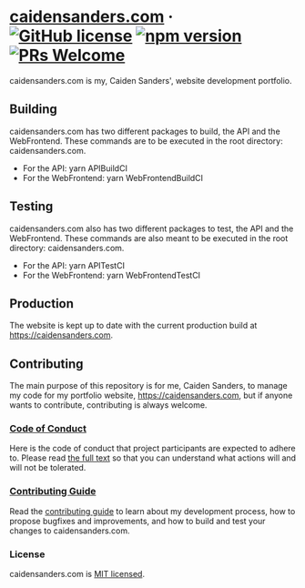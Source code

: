 # [caidensanders.com](https://caidensanders.com) &middot; [![GitHub license](https://img.shields.io/badge/license-MIT-blue.svg)](https://github.com/facebook/react/blob/master/LICENSE) [![npm version](https://img.shields.io/npm/v/react.svg?style=flat)](https://www.npmjs.com/package/react) [![PRs Welcome](https://img.shields.io/badge/PRs-welcome-brightgreen.svg)](https://reactjs.org/docs/how-to-contribute.html#your-first-pull-request)

caidensanders.com is my, Caiden Sanders', website development portfolio.

## Building

caidensanders.com has two different packages to build, the API and the WebFrontend.
These commands are to be executed in the root directory: caidensanders.com.

* For the API: yarn APIBuildCI
* For the WebFrontend: yarn WebFrontendBuildCI

## Testing

caidensanders.com also has two different packages to test, the API and the WebFrontend.
These commands are also meant to be executed in the root directory: caidensanders.com.

* For the API: yarn APITestCI
* For the WebFrontend: yarn WebFrontendTestCI

## Production

The website is kept up to date with the current production build at https://caidensanders.com.

## Contributing

The main purpose of this repository is for me, Caiden Sanders, to manage my code for my portfolio website, https://caidensanders.com, but if anyone wants to contribute, contributing is always welcome.

### [Code of Conduct](https://github.com/caidenvsanders/caidensanders.com/blob/main/CODE_OF_CONDUCT.md)

Here is the code of conduct that project participants are expected to adhere to. Please read [the full text](https://github.com/caidenvsanders/caidensanders.com/blob/main/CODE_OF_CONDUCT.md) so that you can understand what actions will and will not be tolerated.

### [Contributing Guide](https://github.com/caidenvsanders/caidensanders.com/blob/main/CONTRIBUTING.md)

Read the [contributing guide](https://github.com/caidenvsanders/caidensanders.com/blob/main/CONTRIBUTING.md) to learn about my development process, how to propose bugfixes and improvements, and how to build and test your changes to caidensanders.com.

### License

caidensanders.com is [MIT licensed](./LICENSE).
